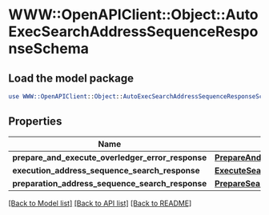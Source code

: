 # WWW::OpenAPIClient::Object::AutoExecSearchAddressSequenceResponseSchema

## Load the model package
```perl
use WWW::OpenAPIClient::Object::AutoExecSearchAddressSequenceResponseSchema;
```

## Properties
Name | Type | Description | Notes
------------ | ------------- | ------------- | -------------
**prepare_and_execute_overledger_error_response** | [**PrepareAndExecuteOverledgerErrorResponse**](PrepareAndExecuteOverledgerErrorResponse.md) |  | [optional] 
**execution_address_sequence_search_response** | [**ExecuteSearchSequenceResponse**](ExecuteSearchSequenceResponse.md) |  | [optional] 
**preparation_address_sequence_search_response** | [**PrepareSearchResponseSchema**](PrepareSearchResponseSchema.md) |  | [optional] 

[[Back to Model list]](../README.md#documentation-for-models) [[Back to API list]](../README.md#documentation-for-api-endpoints) [[Back to README]](../README.md)


